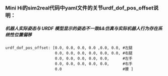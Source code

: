 ###  Mini Hi的sim2real代码中yaml文件的关节urdf_dof_pos_offset说明：
##### 机器人实际姿态与 URDF 模型显示的姿态不一致&&仿真与实际机器人行为存在系统性位置偏移
```
urdf_dof_pos_offset: [0.0, 0.0, 0.0, 0.0 ,0.0, 0.0, #左腿
                      0.0, 0.0, 0.0, 0.0, 0.0, 0.0, #右腿
                      0.0, 0.0, 0.0, 0.0, 0.0,      #左手                    
                      0.0, 0.0, 0.0, 0.0, 0.0,      #右手                     
                      0.0                           #腰 ]
```
